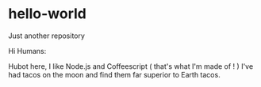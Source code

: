 # hello-world
Just another repository

Hi Humans:

Hubot here, I like Node.js and Coffeescript ( that's what I'm made of ! )
I've had tacos on the moon and find them far superior to Earth tacos.
